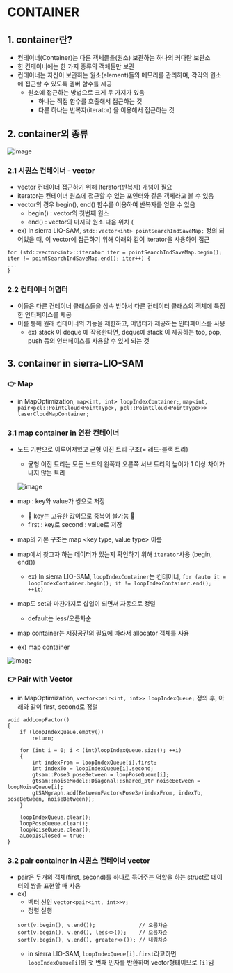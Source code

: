 CONTAINER
===
## 1. container란?
- 컨테이너(Container)는 다른 객체들을(원소) 보관하는 하나의 커다란 보관소
- 한 컨테이너에는 한 가지 종류의 객체들만 보관
- 컨테이너는 자신이 보관하는 원소(element)들의 메모리를 관리하며, 각각의 원소에 접근할 수 있도록 멤버 함수를 제공
  - 원소에 접근하는 방법으로 크게 두 가지가 있음
    - 하나는 직접 함수를 호출해서 접근하는 것
    - 다른 하나는 반복자(iterator) 을 이용해서 접근하는 것

## 2. container의 종류

![image](https://user-images.githubusercontent.com/108650199/212865148-0908fc83-5f9b-4e33-b3cb-43164584f7da.png)

### 2.1 시퀀스 컨테이너 - vector
- vector 컨테이너 접근하기 위해 Iterator(반복자) 개념이 필요
- iterator는 컨테이너 원소에 접근할 수 있는 포인터와 같은 객체라고 볼 수 있음
- vector의 경우 begin(), end() 함수를 이용하여 반복자를 얻을 수 있음
  - begin() : vector의 첫번째 원소  
  - end() : vector의 마지막 원소 다음 위치 (
- ex) In sierra LIO-SAM, ```std::vector<int> pointSearchIndSaveMap;``` 정의 되어있을 때, 이 vector에 접근하기 위해 아래와 같이 iterator을 사용하여 접근
```
for (std::vector<int>::iterator iter = pointSearchIndSaveMap.begin(); iter != pointSearchIndSaveMap.end(); iter++) {
...
}
``` 

### 2.2 컨테이너 어댑터
- 이들은 다른 컨테이너 클래스들을 상속 받아서 다른 컨테이터 클래스의 객체에 특정한 인터페이스를 제공
- 이를 통해 원래 컨테이너의 기능을 제한하고, 어댑터가 제공하는 인터페이스를 사용
  - ex) stack 이 deque 에 작용한다면, deque에 stack 이 제공하는 top, pop, push 등의 인터페이스를 사용할 수 있게 되는 것

## 3. container in sierra-LIO-SAM
### 👉️ Map
- in MapOptimization, ```map<int, int> loopIndexContainer;```, ```map<int, pair<pcl::PointCloud<PointType>, pcl::PointCloud<PointType>>> laserCloudMapContainer;```

### 3.1 map container in 연관 컨테이너
- 노드 기반으로 이루어져있고 균형 이진 트리 구조(= 레드-블랙 트리)
  - 균형 이진 트리는 모든 노드의 왼쪽과 오른쪽 서브 트리의 높이가 1 이상 차이가 나지 않는 트리 

  ![image](https://user-images.githubusercontent.com/108650199/212868742-475f89dd-86bb-4253-8210-eb4417498255.png)

- map : key와 value가 쌍으로 저장
  - 🌟️ key는 고유한 값이므로 중복이 불가능 🌟️
  - first : key로 second : value로 저장
- map의 기본 구조는 map <key type, value type> 이름
- map에서 찾고자 하는 데이터가 있는지 확인하기 위해 ```iterator```사용 (begin, end())
  - ex) In sierra LIO-SAM, ```loopIndexContainer```는 컨테이너, ```for (auto it = loopIndexContainer.begin(); it != loopIndexContainer.end(); ++it)``` 
- map도 set과 마찬가지로 삽입이 되면서 자동으로 정렬
  - default는 less/오름차순 
- map container는 저장공간의 필요에 따라서 allocator 객체를 사용
- ex) map container

![image](https://user-images.githubusercontent.com/108650199/212869038-74013315-e909-4735-9671-a1323f68fa2a.png)

### 👉️ Pair with Vector
- in MapOptimization, ```vector<pair<int, int>> loopIndexQueue;``` 정의 후, 아래와 같이 first, second로 정렬
```
void addLoopFactor()
{
    if (loopIndexQueue.empty())
        return;

    for (int i = 0; i < (int)loopIndexQueue.size(); ++i)
    {
        int indexFrom = loopIndexQueue[i].first;
        int indexTo = loopIndexQueue[i].second;
        gtsam::Pose3 poseBetween = loopPoseQueue[i];
        gtsam::noiseModel::Diagonal::shared_ptr noiseBetween = loopNoiseQueue[i];
        gtSAMgraph.add(BetweenFactor<Pose3>(indexFrom, indexTo, poseBetween, noiseBetween));
    }

    loopIndexQueue.clear();
    loopPoseQueue.clear();
    loopNoiseQueue.clear();
    aLoopIsClosed = true;
}
```

### 3.2 pair container in 시퀀스 컨테이너 vector
- pair은 두개의 객체(first, second)를 하나로 묶어주는 역할을 하는 struct로 데이터의 쌍을 표현할 때 사용
- ex)
  - 벡터 선언 ```vector<pair<int, int>>v;```
  - 정렬 실행
  ```
  sort(v.begin(), v.end());              // 오름차순
  sort(v.begin(), v.end(), less<>());    // 오름차순
  sort(v.begin(), v.end(), greater<>()); // 내림차순
  ```
  - in sierra LIO-SAM, ```loopIndexQueue[i].first```라고하면 ```loopIndexQueue[i]```의 첫 번째 인자를 반환하며 vector형태이므로 ```[i]```임
